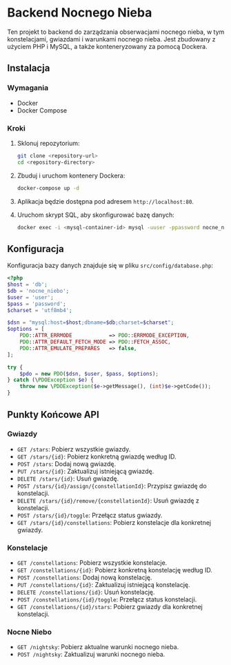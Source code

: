 # Backend Nocnego Nieba

Ten projekt to backend do zarządzania obserwacjami nocnego nieba, w tym konstelacjami, gwiazdami i warunkami nocnego nieba. Jest zbudowany z użyciem PHP i MySQL, a także konteneryzowany za pomocą Dockera.


## Instalacja

### Wymagania

- Docker
- Docker Compose

### Kroki

1. Sklonuj repozytorium:

    ```bash
    git clone <repository-url>
    cd <repository-directory>
    ```

2. Zbuduj i uruchom kontenery Dockera:

    ```bash
    docker-compose up -d
    ```

3. Aplikacja będzie dostępna pod adresem `http://localhost:80`.

4. Uruchom skrypt SQL, aby skonfigurować bazę danych:

    ```bash
    docker exec -i <mysql-container-id> mysql -uuser -ppassword nocne_niebo < sql.sql
    ```

## Konfiguracja

Konfiguracja bazy danych znajduje się w pliku `src/config/database.php`:

```php
<?php
$host = 'db';
$db = 'nocne_niebo';
$user = 'user';
$pass = 'password';
$charset = 'utf8mb4';

$dsn = "mysql:host=$host;dbname=$db;charset=$charset";
$options = [
    PDO::ATTR_ERRMODE            => PDO::ERRMODE_EXCEPTION,
    PDO::ATTR_DEFAULT_FETCH_MODE => PDO::FETCH_ASSOC,
    PDO::ATTR_EMULATE_PREPARES   => false,
];

try {
    $pdo = new PDO($dsn, $user, $pass, $options);
} catch (\PDOException $e) {
    throw new \PDOException($e->getMessage(), (int)$e->getCode());
}
```

## Punkty Końcowe API

### Gwiazdy

- `GET /stars`: Pobierz wszystkie gwiazdy.
- `GET /stars/{id}`: Pobierz konkretną gwiazdę według ID.
- `POST /stars`: Dodaj nową gwiazdę.
- `PUT /stars/{id}`: Zaktualizuj istniejącą gwiazdę.
- `DELETE /stars/{id}`: Usuń gwiazdę.
- `POST /stars/{id}/assign/{constellationId}`: Przypisz gwiazdę do konstelacji.
- `DELETE /stars/{id}/remove/{constellationId}`: Usuń gwiazdę z konstelacji.
- `POST /stars/{id}/toggle`: Przełącz status gwiazdy.
- `GET /stars/{id}/constellations`: Pobierz konstelacje dla konkretnej gwiazdy.

### Konstelacje

- `GET /constellations`: Pobierz wszystkie konstelacje.
- `GET /constellations/{id}`: Pobierz konkretną konstelację według ID.
- `POST /constellations`: Dodaj nową konstelację.
- `PUT /constellations/{id}`: Zaktualizuj istniejącą konstelację.
- `DELETE /constellations/{id}`: Usuń konstelację.
- `POST /constellations/{id}/toggle`: Przełącz status konstelacji.
- `GET /constellations/{id}/stars`: Pobierz gwiazdy dla konkretnej konstelacji.

### Nocne Niebo

- `GET /nightsky`: Pobierz aktualne warunki nocnego nieba.
- `POST /nightsky`: Zaktualizuj warunki nocnego nieba.


